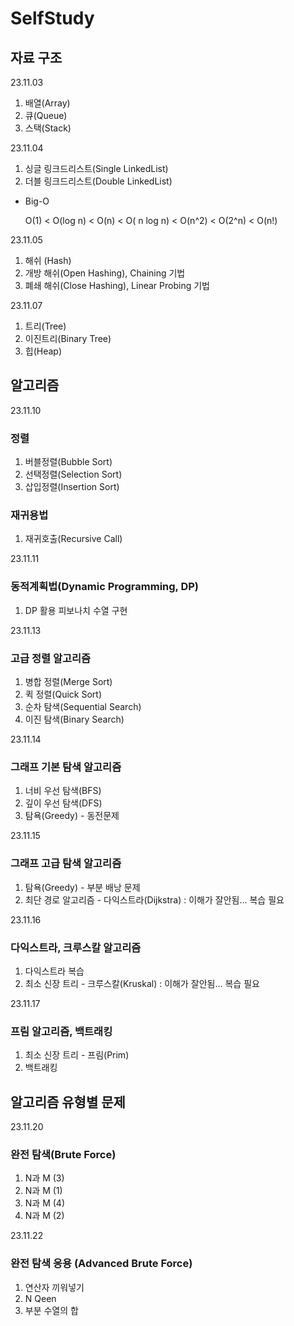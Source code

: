 # SelfStudy

## 자료 구조
  
23.11.03
1. 배열(Array)
2. 큐(Queue)
3. 스택(Stack)

23.11.04
1. 싱글 링크드리스트(Single LinkedList)
2. 더블 링크드리스트(Double LinkedList)

* Big-O
  
  O(1) < O(log n) < O(n) < O( n log n) < O(n^2) < O(2^n) < O(n!)


23.11.05
1. 해쉬 (Hash)
2. 개방 해쉬(Open Hashing), Chaining 기법
3. 폐쇄 해쉬(Close Hashing), Linear Probing 기법

23.11.07
1. 트리(Tree)
2. 이진트리(Binary Tree)
3. 힙(Heap)

## 알고리즘

23.11.10
### 정렬
1. 버블정렬(Bubble Sort)
2. 선택정렬(Selection Sort)
3. 삽입정렬(Insertion Sort)
   
### 재귀용법 
1. 재귀호출(Recursive Call)

23.11.11
### 동적계획법(Dynamic Programming, DP)
1. DP 활용 피보나치 수열 구현

23.11.13
### 고급 정렬 알고리즘
1. 병합 정렬(Merge Sort)
2. 퀵 정렬(Quick Sort)
3. 순차 탐색(Sequential Search)
4. 이진 탐색(Binary Search)

23.11.14
### 그래프 기본 탐색 알고리즘
1. 너비 우선 탐색(BFS)
2. 깊이 우선 탐색(DFS)
3. 탐욕(Greedy) - 동전문제

23.11.15
### 그래프 고급 탐색 알고리즘
1. 탐욕(Greedy) - 부분 배낭 문제
2. 최단 경로 알고리즘 - 다익스트라(Dijkstra) : 이해가 잘안됨... 복습 필요

23.11.16
### 다익스트라, 크루스칼 알고리즘
1. 다익스트라 복습
2. 최소 신장 트리 - 크루스칼(Kruskal) : 이해가 잘안됨... 복습 필요

23.11.17
### 프림 알고리즘, 백트래킹
1. 최소 신장 트리 - 프림(Prim)
2. 백트래킹

## 알고리즘 유형별 문제

23.11.20
### 완전 탐색(Brute Force)
1. N과 M (3)
2. N과 M (1)
3. N과 M (4)
4. N과 M (2)

23.11.22
### 완전 탐색 응용 (Advanced Brute Force)
1. 연산자 끼워넣기
2. N Qeen
3. 부분 수열의 합
